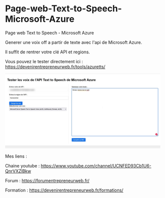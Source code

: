 # Page-web-Text-to-Speech-Microsoft-Azure
Page web Text to Speech - Microsoft Azure

Generer une voix off a partir de texte avec l'api de Microsoft Azure.

Il suffit de rentrer votre clé API et regions.

Vous pouvez le tester directement ici : https://devenirentrepreneurweb.fr/tools/azuretts/

![Screenshot](screenshot.jpg)

Mes liens :

Chaine youtube : https://www.youtube.com/channel/UCNFED93Cb1U6-QnrVXZlBkw

Forum : https://forumentrepreneurweb.fr/

Formation : https://devenirentrepreneurweb.fr/formations/
